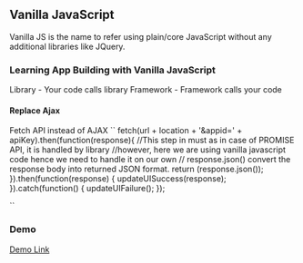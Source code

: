 

## Vanilla JavaScript

Vanilla JS is the name to refer using plain/core JavaScript without any additional libraries like JQuery. 


### Learning App Building with Vanilla JavaScript

Library - Your code calls library
Framework - Framework calls your code


#### Replace Ajax

Fetch API instead of AJAX 
``
fetch(url + location + '&appid=' + apiKey).then(function(response){
    //This step in must as in case of PROMISE API, it is handled by library
    //however, here we are using vanilla javascript code hence we need to handle it on our own
    // response.json() convert the response body into returned JSON format.
			return (response.json());
		}).then(function(response) {
			updateUISuccess(response);
		}).catch(function() {
			updateUIFailure();
		});

``



### Demo

[Demo Link](https://vanilla-javascript-app.herokuapp.com/)



